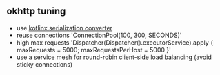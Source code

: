 ## okhttp tuning

* use [kotlinx.serialization converter](https://github.com/JakeWharton/retrofit2-kotlinx-serialization-converter)
* reuse connections 'ConnectionPool(100, 300, SECONDS)'
* high max requests 'Dispatcher(Dispatcher().executorService).apply { maxRequests = 5000; maxRequestsPerHost = 5000 }'
* use a service mesh for round-robin client-side load balancing (avoid sticky connections)